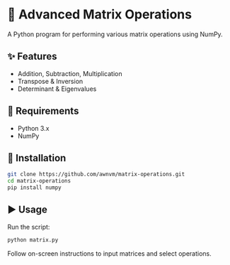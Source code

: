 # 🧮 Advanced Matrix Operations

A Python program for performing various matrix operations using NumPy.

## ✨ Features
- Addition, Subtraction, Multiplication
- Transpose & Inversion
- Determinant & Eigenvalues

## 🔧 Requirements
- Python 3.x
- NumPy

## 🚀 Installation
```bash
git clone https://github.com/awnvm/matrix-operations.git
cd matrix-operations
pip install numpy
```

## ▶️ Usage
Run the script:
```bash
python matrix.py
```
Follow on-screen instructions to input matrices and select operations.

